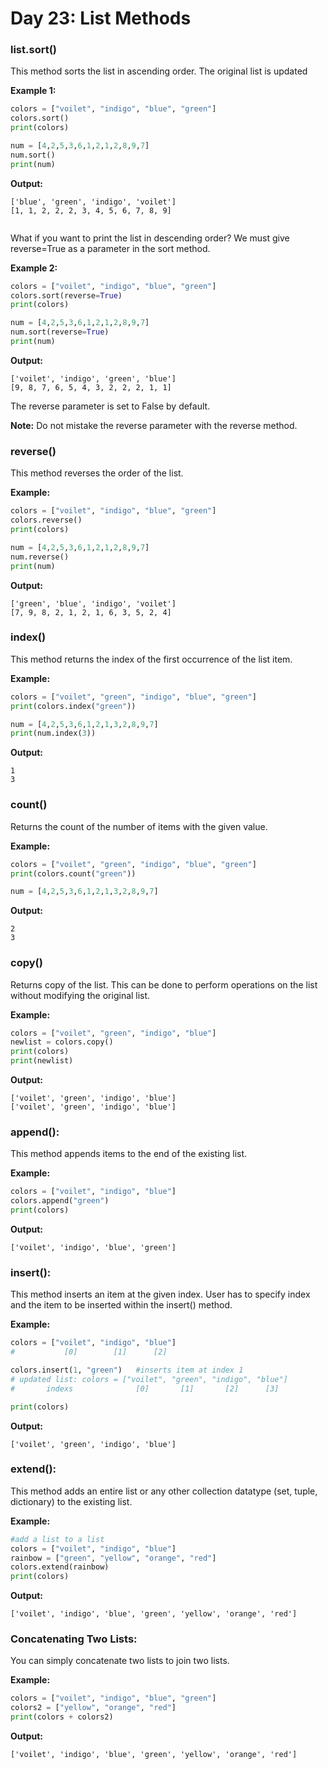 # Day 23: List Methods

### list.sort()
This method sorts the list in ascending order. The original list is updated

**Example 1:**
```python
colors = ["voilet", "indigo", "blue", "green"]
colors.sort()
print(colors)

num = [4,2,5,3,6,1,2,1,2,8,9,7]
num.sort()
print(num)
```
**Output:**
```
['blue', 'green', 'indigo', 'voilet']
[1, 1, 2, 2, 2, 3, 4, 5, 6, 7, 8, 9]
 
```
What if you want to print the list in descending order?
We must give reverse=True as a parameter in the sort method.

**Example 2:**
```python
colors = ["voilet", "indigo", "blue", "green"]
colors.sort(reverse=True)
print(colors)

num = [4,2,5,3,6,1,2,1,2,8,9,7]
num.sort(reverse=True)
print(num)
```
**Output:**
```
['voilet', 'indigo', 'green', 'blue']
[9, 8, 7, 6, 5, 4, 3, 2, 2, 2, 1, 1]
 ```

The reverse parameter is set to False by default.

**Note:** Do not mistake the reverse parameter with the reverse method.


### reverse()
This method reverses the order of the list. 

**Example:**
```python
colors = ["voilet", "indigo", "blue", "green"]
colors.reverse()
print(colors)

num = [4,2,5,3,6,1,2,1,2,8,9,7]
num.reverse()
print(num)
```
**Output:**
```
['green', 'blue', 'indigo', 'voilet']
[7, 9, 8, 2, 1, 2, 1, 6, 3, 5, 2, 4]
 ```

### index()
This method returns the index of the first occurrence of the list item.

**Example:**
```python
colors = ["voilet", "green", "indigo", "blue", "green"]
print(colors.index("green"))

num = [4,2,5,3,6,1,2,1,3,2,8,9,7]
print(num.index(3))
```
**Output:**
```
1
3
 ```

### count()
Returns the count of the number of items with the given value.

**Example:**
```python
colors = ["voilet", "green", "indigo", "blue", "green"]
print(colors.count("green"))

num = [4,2,5,3,6,1,2,1,3,2,8,9,7]
```
**Output:**
```
2
3
 ```

### copy()
Returns copy of the list. This can be done to perform operations on the list without modifying the original list. 

**Example:**
```python
colors = ["voilet", "green", "indigo", "blue"]
newlist = colors.copy()
print(colors)
print(newlist)
```
**Output:**
```
['voilet', 'green', 'indigo', 'blue']
['voilet', 'green', 'indigo', 'blue']
```
### append():
This method appends items to the end of the existing list.

**Example:**
```python
colors = ["voilet", "indigo", "blue"]
colors.append("green")
print(colors)
```
**Output:**
```
['voilet', 'indigo', 'blue', 'green']
 ```
### insert():
This method inserts an item at the given index. User has to specify index and the item to be inserted within the insert() method.

**Example:**
```python
colors = ["voilet", "indigo", "blue"]
#           [0]        [1]      [2]

colors.insert(1, "green")   #inserts item at index 1
# updated list: colors = ["voilet", "green", "indigo", "blue"]
#       indexs              [0]       [1]       [2]      [3]

print(colors)
```
**Output:**
```
['voilet', 'green', 'indigo', 'blue']
 ```
### extend():
This method adds an entire list or any other collection datatype (set, tuple, dictionary) to the existing list.

**Example:**
```python
#add a list to a list
colors = ["voilet", "indigo", "blue"]
rainbow = ["green", "yellow", "orange", "red"]
colors.extend(rainbow)
print(colors)
```
**Output:**
```
['voilet', 'indigo', 'blue', 'green', 'yellow', 'orange', 'red']
 ```
### Concatenating Two Lists:
You can simply concatenate two lists to join two lists.

**Example:**
```python
colors = ["voilet", "indigo", "blue", "green"]
colors2 = ["yellow", "orange", "red"]
print(colors + colors2)
```
**Output:**
```
['voilet', 'indigo', 'blue', 'green', 'yellow', 'orange', 'red']
```
